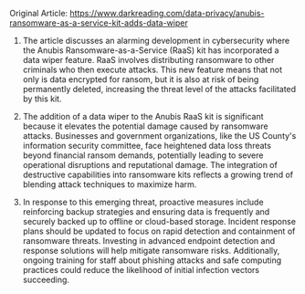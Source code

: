 Original Article: https://www.darkreading.com/data-privacy/anubis-ransomware-as-a-service-kit-adds-data-wiper

1) The article discusses an alarming development in cybersecurity where the Anubis Ransomware-as-a-Service (RaaS) kit has incorporated a data wiper feature. RaaS involves distributing ransomware to other criminals who then execute attacks. This new feature means that not only is data encrypted for ransom, but it is also at risk of being permanently deleted, increasing the threat level of the attacks facilitated by this kit.

2) The addition of a data wiper to the Anubis RaaS kit is significant because it elevates the potential damage caused by ransomware attacks. Businesses and government organizations, like the US County's information security committee, face heightened data loss threats beyond financial ransom demands, potentially leading to severe operational disruptions and reputational damage. The integration of destructive capabilities into ransomware kits reflects a growing trend of blending attack techniques to maximize harm.

3) In response to this emerging threat, proactive measures include reinforcing backup strategies and ensuring data is frequently and securely backed up to offline or cloud-based storage. Incident response plans should be updated to focus on rapid detection and containment of ransomware threats. Investing in advanced endpoint detection and response solutions will help mitigate ransomware risks. Additionally, ongoing training for staff about phishing attacks and safe computing practices could reduce the likelihood of initial infection vectors succeeding.